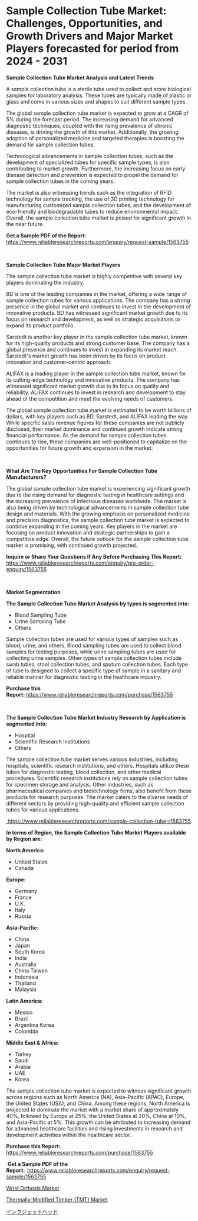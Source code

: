 <p><h1>Sample Collection Tube Market: Challenges, Opportunities, and Growth Drivers and Major Market Players forecasted for period from 2024 - 2031</h1></p><p><strong>Sample Collection Tube Market Analysis and Latest Trends</strong></p>
<p><p>A sample collection tube is a sterile tube used to collect and store biological samples for laboratory analysis. These tubes are typically made of plastic or glass and come in various sizes and shapes to suit different sample types.</p><p>The global sample collection tube market is expected to grow at a CAGR of 5% during the forecast period. The increasing demand for advanced diagnostic techniques, coupled with the rising prevalence of chronic diseases, is driving the growth of this market. Additionally, the growing adoption of personalized medicine and targeted therapies is boosting the demand for sample collection tubes.</p><p>Technological advancements in sample collection tubes, such as the development of specialized tubes for specific sample types, is also contributing to market growth. Furthermore, the increasing focus on early disease detection and prevention is expected to propel the demand for sample collection tubes in the coming years.</p><p>The market is also witnessing trends such as the integration of RFID technology for sample tracking, the use of 3D printing technology for manufacturing customized sample collection tubes, and the development of eco-friendly and biodegradable tubes to reduce environmental impact. Overall, the sample collection tube market is poised for significant growth in the near future.</p></p>
<p><strong>Get a Sample PDF of the Report:&nbsp;</strong> <a href="https://www.reliableresearchreports.com/enquiry/request-sample/1563755">https://www.reliableresearchreports.com/enquiry/request-sample/1563755</a></p>
<p>&nbsp;</p>
<p><strong>Sample Collection Tube Major Market Players</strong></p>
<p><p>The sample collection tube market is highly competitive with several key players dominating the industry. </p><p>BD is one of the leading companies in the market, offering a wide range of sample collection tubes for various applications. The company has a strong presence in the global market and continues to invest in the development of innovative products. BD has witnessed significant market growth due to its focus on research and development, as well as strategic acquisitions to expand its product portfolio.</p><p>Sarstedt is another key player in the sample collection tube market, known for its high-quality products and strong customer base. The company has a global presence and continues to invest in expanding its market reach. Sarstedt's market growth has been driven by its focus on product innovation and customer-centric approach.</p><p>ALIFAX is a leading player in the sample collection tube market, known for its cutting-edge technology and innovative products. The company has witnessed significant market growth due to its focus on quality and reliability. ALIFAX continues to invest in research and development to stay ahead of the competition and meet the evolving needs of customers.</p><p>The global sample collection tube market is estimated to be worth billions of dollars, with key players such as BD, Sarstedt, and ALIFAX leading the way. While specific sales revenue figures for these companies are not publicly disclosed, their market dominance and continued growth indicate strong financial performance. As the demand for sample collection tubes continues to rise, these companies are well-positioned to capitalize on the opportunities for future growth and expansion in the market.</p></p>
<p>&nbsp;</p>
<p><strong>What Are The Key Opportunities For Sample Collection Tube Manufacturers?</strong></p>
<p><p>The global sample collection tube market is experiencing significant growth due to the rising demand for diagnostic testing in healthcare settings and the increasing prevalence of infectious diseases worldwide. The market is also being driven by technological advancements in sample collection tube design and materials. With the growing emphasis on personalized medicine and precision diagnostics, the sample collection tube market is expected to continue expanding in the coming years. Key players in the market are focusing on product innovation and strategic partnerships to gain a competitive edge. Overall, the future outlook for the sample collection tube market is promising, with continued growth projected.</p></p>
<p><strong>Inquire or Share Your Questions If Any Before Purchasing This Report:</strong> <a href="https://www.reliableresearchreports.com/enquiry/pre-order-enquiry/1563755">https://www.reliableresearchreports.com/enquiry/pre-order-enquiry/1563755</a></p>
<p>&nbsp;</p>
<p><strong>Market Segmentation</strong></p>
<p><strong>The Sample Collection Tube Market Analysis by types is segmented into:</strong></p>
<p><ul><li>Blood Sampling Tube</li><li>Urine Sampling Tube</li><li>Others</li></ul></p>
<p><p>Sample collection tubes are used for various types of samples such as blood, urine, and others. Blood sampling tubes are used to collect blood samples for testing purposes, while urine sampling tubes are used for collecting urine samples. Other types of sample collection tubes include swab tubes, stool collection tubes, and sputum collection tubes. Each type of tube is designed to collect a specific type of sample in a sanitary and reliable manner for diagnostic testing in the healthcare industry.</p></p>
<p><strong>Purchase this Report:&nbsp;</strong><a href="https://www.reliableresearchreports.com/purchase/1563755">https://www.reliableresearchreports.com/purchase/1563755</a></p>
<p>&nbsp;</p>
<p><strong>The Sample Collection Tube Market Industry Research by Application is segmented into:</strong></p>
<p><ul><li>Hospital</li><li>Scientific Research Institutions</li><li>Others</li></ul></p>
<p><p>The sample collection tube market serves various industries, including hospitals, scientific research institutions, and others. Hospitals utilize these tubes for diagnostic testing, blood collection, and other medical procedures. Scientific research institutions rely on sample collection tubes for specimen storage and analysis. Other industries, such as pharmaceutical companies and biotechnology firms, also benefit from these products for research purposes. The market caters to the diverse needs of different sectors by providing high-quality and efficient sample collection tubes for various applications.</p></p>
<p><a href="https://www.reliableresearchreports.com/sample-collection-tube-r1563755">&nbsp;https://www.reliableresearchreports.com/sample-collection-tube-r1563755</a></p>
<p><strong>In terms of Region, the Sample Collection Tube Market Players available by Region are:</strong></p>
<p>
    <p> <strong> North America: </strong>
        <ul>
            <li>United States</li>
            <li>Canada</li>
        </ul>
        </p> 
    <p> <strong> Europe: </strong>
        <ul>
            <li>Germany</li>
            <li>France</li>
            <li>U.K.</li>
            <li>Italy</li>
            <li>Russia</li>
        </ul>
        </p> 
    <p> <strong> Asia-Pacific: </strong>
        <ul>
            <li>China</li>
            <li>Japan</li>
            <li>South Korea</li>
            <li>India</li>
            <li>Australia</li>
            <li>China Taiwan</li>
            <li>Indonesia</li>
            <li>Thailand</li>
            <li>Malaysia</li>
        </ul>
        </p> 
    <p> <strong> Latin America: </strong>
        <ul>
            <li>Mexico</li>
            <li>Brazil</li>
            <li>Argentina Korea</li>
            <li>Colombia</li>
        </ul>
        </p> 
    <p> <strong> Middle East & Africa: </strong>
        <ul>
            <li>Turkey</li>
            <li>Saudi</li>
            <li>Arabia</li>
            <li>UAE</li>
            <li>Korea</li>
        </ul>
    </p>
    </p>
<p><p>The sample collection tube market is expected to witness significant growth across regions such as North America (NA), Asia-Pacific (APAC), Europe, the United States (USA), and China. Among these regions, North America is projected to dominate the market with a market share of approximately 40%, followed by Europe at 25%, the United States at 20%, China at 10%, and Asia-Pacific at 5%. This growth can be attributed to increasing demand for advanced healthcare facilities and rising investments in research and development activities within the healthcare sector.</p></p>
<p><strong>Purchase this Report: </strong><a href="https://www.reliableresearchreports.com/purchase/1563755">https://www.reliableresearchreports.com/purchase/1563755</a></p>
<p>&nbsp;<strong>Get a Sample PDF of the Report:&nbsp;&nbsp;</strong><a href="https://www.reliableresearchreports.com/enquiry/request-sample/1563755">https://www.reliableresearchreports.com/enquiry/request-sample/1563755</a></p>
<p><strong></strong></p>
<p><p><a href="https://github.com/MyrtisWest1/Market-Research-Report-List-1/blob/main/wrist-orthosis-market.md">Wrist Orthosis Market</a></p><p><a href="https://issuu.com/reportprime-2/docs/thermally-modified-timber-tmt-market-size-2030.ppt">Thermally-Modified Timber (TMT) Market</a></p><p><a href="https://github.com/deonnorth8/Market-Research-Report-List-1/blob/main/344823451164.md">インクジェットヘッド</a></p></p>